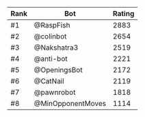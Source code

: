 Rank|Bot|Rating
---|---|---
#1|@RaspFish|2883
#2|@colinbot|2654
#3|@Nakshatra3|2519
#4|@anti-bot|2221
#5|@OpeningsBot|2172
#6|@CatNail|2119
#7|@pawnrobot|1818
#8|@MinOpponentMoves|1114
